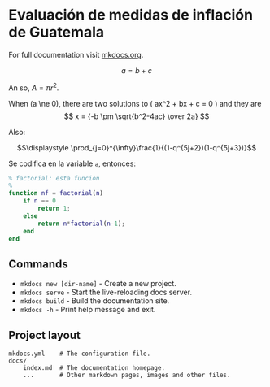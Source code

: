 # Evaluación de medidas de inflación de Guatemala

For full documentation visit [mkdocs.org](https://www.mkdocs.org).

$$ a = b+c $$

An so, $A = \pi r^2$.

When \(a \ne 0\), there are two solutions to \( ax^2 + bx + c = 0 \) and they are
$$ x = {-b \pm \sqrt{b^2-4ac} \over 2a} $$

Also:  

$$\displaystyle \prod_{j=0}^{\infty}\frac{1}{(1-q^{5j+2})(1-q^{5j+3})}$$ 

Se codifica en la variable `a`, entonces:  

```matlab
% factorial: esta funcion
%
function nf = factorial(n)
    if n == 0
        return 1;
    else
        return n*factorial(n-1);
    end
end
```

## Commands

* `mkdocs new [dir-name]` - Create a new project.
* `mkdocs serve` - Start the live-reloading docs server.
* `mkdocs build` - Build the documentation site.
* `mkdocs -h` - Print help message and exit.

## Project layout

    mkdocs.yml    # The configuration file.
    docs/
        index.md  # The documentation homepage.
        ...       # Other markdown pages, images and other files.
